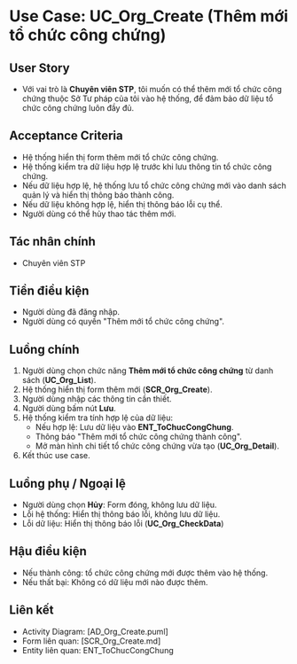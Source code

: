 # Use Case: UC_Org_Create (Thêm mới tổ chức công chứng)

## User Story
- Với vai trò là **Chuyên viên STP**, tôi muốn có thể thêm mới tổ chức công chứng thuộc Sở Tư pháp của tôi vào hệ thống, để đảm bảo dữ liệu tổ chức công chứng luôn đầy đủ.

## Acceptance Criteria
- Hệ thống hiển thị form thêm mới tổ chức công chứng.
- Hệ thống kiểm tra dữ liệu hợp lệ trước khi lưu thông tin tổ chức công chứng.
- Nếu dữ liệu hợp lệ, hệ thống lưu tổ chức công chứng mới vào danh sách quản lý và hiển thị thông báo thành công.
- Nếu dữ liệu không hợp lệ, hiển thị thông báo lỗi cụ thể.
- Người dùng có thể hủy thao tác thêm mới.

## Tác nhân chính
- Chuyên viên STP

## Tiền điều kiện
- Người dùng đã đăng nhập.
- Người dùng có quyền "Thêm mới tổ chức công chứng".

## Luồng chính
1. Người dùng chọn chức năng **Thêm mới tổ chức công chứng** từ danh sách (**UC_Org_List**).
2. Hệ thống hiển thị form thêm mới (**SCR_Org_Create**).
3. Người dùng nhập các thông tin cần thiết.
4. Người dùng bấm nút **Lưu**.
5. Hệ thống kiểm tra tính hợp lệ của dữ liệu:
   - Nếu hợp lệ: Lưu dữ liệu vào **ENT_ToChucCongChung**.
   - Thông báo "Thêm mới tổ chức công chứng thành công".
   - Mở màn hình chi tiết tổ chức công chứng vừa tạo (**UC_Org_Detail**).
6. Kết thúc use case.

## Luồng phụ / Ngoại lệ
- Người dùng chọn **Hủy**: Form đóng, không lưu dữ liệu.
- Lỗi hệ thống: Hiển thị thông báo lỗi, không lưu dữ liệu.
- Lỗi dữ liệu: Hiển thị thông báo lỗi (**UC_Org_CheckData**)

## Hậu điều kiện
- Nếu thành công: tổ chức công chứng mới được thêm vào hệ thống.
- Nếu thất bại: Không có dữ liệu mới nào được thêm.

## Liên kết
- Activity Diagram: [AD_Org_Create.puml]
- Form liên quan: [SCR_Org_Create.md]
- Entity liên quan: ENT_ToChucCongChung
